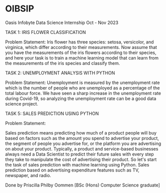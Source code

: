# OIBSIP
Oasis Infobyte Data Science Internship Oct - Nov 2023

TASK 1: IRIS FLOWER CLASSIFICATION

Problem Statement:
Iris flower has three species: setosa, versicolor, and virginica, which differ according to their measurements. Now assume that you have the measurements of the iris flowers according to their species, and here your task is to train a machine learning model that can learn from the measurements of the iris species and classify them.

TASK 2: UNEMPLOYMENT ANALYSIS WITH PYTHON

Problem Statement:
Unemployment is measured by the unemployment rate which is the number of people who are unemployed as a percentage of the total labour force. We have seen a sharp increase in the unemployment rate during Covid-19, so analyzing the unemployment rate can be a good data science project.

TASK 5: SALES PREDICTION USING PYTHON

Problem Statement:

Sales prediction means predicting how much of a product people will buy based on factors such as the amount you spend to advertise your product, the segment of people you advertise for, or the platform you are advertising on about your product. Typically, a product and service-based businesses always need a Data Scientist to predict their future sales with every step they take to manipulate the cost of advertising their product. So let's start the task of sales prediction with machine learning using Python. 
Sales prediction based on advertising expenditure features such as TV, newspaper, and radio.

Done by Priscilla Philby Oommen
[BSc (Hons) Computer Science graduate]
